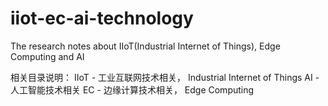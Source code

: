 # iiot-ec-ai-technology
The research notes about IIoT(Industrial Internet of Things), Edge Computing and AI

相关目录说明：
IIoT - 工业互联网技术相关， Industrial Internet of Things
AI - 人工智能技术相关
EC - 边缘计算技术相关， Edge Computing

